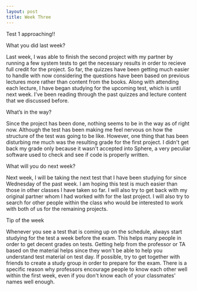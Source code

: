 ```yaml
---
layout: post
title: Week Three
---
```

Test 1 approaching!!

What you did last week?

Last week, I was able to finish the second project with my partner by running a few system tests to get the necessary results in order to recieve full credit for the project. So far, the quizzes have been getting much easier to handle with now considering the questions have been based on previous lectures more rather than content from the books. Along with attending each lecture, I have began studying for the upcoming test, which is until next week. I've been reading through the past quizzes and lecture content that we discussed before. 

What’s in the way?

Since the project has been done, nothing seems to be in the way as of right now. Although the test has been making me feel nervous on how the structure of the test was going to be like. However, one thing that has been disturbing me much was the resulting grade for the first project. I didn't get back my grade only because it wasn't accepted into Sphere, a very peculiar software used to check and see if code is properly written. 

What will you do next week?

Next week, I will be taking the next test that I have been studying for since Wednesday of the past week. I am hoping this test is much easier than those in other classes I have taken so far. I will also try to get back with my original partner whom I had worked with for the last project. I will also try to search for other people within the class who would be interested to work with both of us for the remaining projects.

Tip of the week

Whenever you see a test that is coming up on the schedule, always start studying for the test a week before the exam. This helps many people in order to get decent grades on tests. Getting help from the professor or TA based on the material helps since they won't be able to help you understand test material on test day. If possible, try to get together with friends to create a study group in order to prepare for the exam. There is a specific reason why professors encourage people to know each other well within the first week, even if you don't know each of your classmates' names well enough. 
